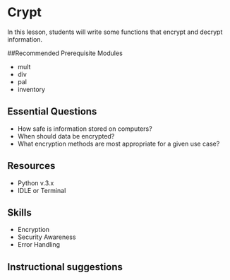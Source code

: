 # Crypt
In this lesson, students will write some functions that encrypt and decrypt information.

##Recommended Prerequisite Modules
* mult
* div
* pal
* inventory

## Essential Questions
* How safe is information stored on computers?
* When should data be encrypted?
* What encryption methods are most appropriate for a given use case?

## Resources
* Python v.3.x
* IDLE or Terminal

## Skills
* Encryption
* Security Awareness
* Error Handling

## Instructional suggestions
